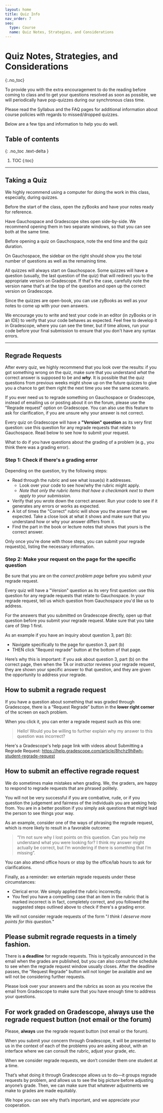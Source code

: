 ```yaml
---
layout: home
title: Quiz Info
nav_order: 7
seo:
  type: Course
  name: Quiz Notes, Strategies, and Considerations
---
```


# Quiz Notes, Strategies, and Considerations
{:.no_toc}

To provide you with the extra encouragement to do the reading before coming to class and to get your questions resolved as soon as possible, we will periodically have pop-quizzes during our synchronous class time.

Please read the Syllabus and the FAQ pages for additional information about course policies with regards to missed/dropped quizzes.

Below are a few tips and information to help you do well.

## Table of contents
{: .no_toc .text-delta }

1. TOC
{:toc}

---


## Taking a Quiz

We highly recommend using a computer for doing the work in this class, especially, during quizzes.

Before the start of the class, open the zyBooks and have your notes ready for reference.

Have Gauchospace and Gradescope sites open side-by-side. We recommend opening them in two separate windows, so that you can see both at the same time.

Before opening a quiz on Gauchospace, note the end time and the quiz duration.

On Gauchospace, the sidebar on the right should show you the total number of questions as well as the remaining time.

All quizzes will always start on Gauchospace. Some quizzes will have a question (usually, the last question of the quiz) that will redirect you to the appropriate version on Gradescope. If that's the case, carefully note the version name that's at the top of the question and open up the correct version on Gradescope.

Since the quizzes are open-book, you can use zyBooks as well as your notes to come up with your own answers.

We encourage you to write and test your code in an editor (in zyBooks or in an IDE) to verify that your code behaves as expected. Feel free to develop it in Gradescope, where you can see the timer, but if time allows, run your code before your final submission to ensure that you don't have any syntax errors.

---

## Regrade Requests

After every quiz, we highly recommend that you look over the results: if you got something wrong on the quiz, make sure that you understand _what_ the correct answer is supposed to be and _**why**_. It is possible that the quiz questions from previous weeks might show up on the future quizzes to give you a chance to get them right the next time you see the same scenario. 

If you ever need us to regrade something on Gauchospace or Gradescope, instead of emailing us or posting about it on the forum, please use the "Regrade request" option on Gradescope. You can also use this feature to ask for clarification, if you are unsure why your answer is not correct.

Every quiz on Gradescope will have a **"Version" question** as its very first question: use this question for any regrade requests that relate to Gauchospace. Read below to see how to submit your request.

What to do if you have questions about the grading of a problem (e.g., you think there was a grading error).


### Step 1: Check if there's a grading error
Depending on the question, try the following steps:

* Read through the rubric and see what issue(s) it addresses. 
    * Look over your code to see how/why the rubric might apply.
    * _Note that only the rubric items that have a checkmark next to them apply to your submission._
* Verify that you wrote down the correct answer. Run your code to see if it generates any errors or works as expected.
* A lot of times the "Correct" rubric will show you the answer that we expected. Take a close look at what it shows and make sure that you understand how or why your answer differs from it.
* Find the part in the book or lecture notes that shows that yours is the correct answer.

Only once you're done with those steps, you can submit your regrade request(s), listing the necessary information.

### Step 2: Make your request on the page for the specific question 

Be sure that you are on the _correct problem page_ before you submit your regrade request.

Every quiz will have a "Version" question as its very first question: use this question for any regrade requests that relate to Gauchospace. 
In your regrade request, tell us which question from Gauchospace you'd like us to address.

For the answers that you submitted on Gradescope directly, open up that question before you submit your regrade request. Make sure that you take care of Step 1 first.

As an example if you have an inquiry about question 3, part (b):

* Navigate specifically to the page for question 3, part (b)
* THEN click "Request regrade" button at the bottom of that page.

Here’s why this is important: if you ask about question 3, part (b) on the correct page, then when the TA or instructor reviews your regrade request, they are shown your specific answer to that question, and they are given the opportunity to address your regrade.

## How to submit a regrade request
If you have a question about something that was graded through Gradescope, there is a “Request Regrade” button in the **lower right corner** of the screen on each problem.

When you click it, you can enter a regrade request such as this one:
> Hello!
> Would you be willing to further explain why my answer to this question was incorrect?

Here's a Gradescope's help page link with videos about Submitting a Regrade Request: 
<https://help.gradescope.com/article/8hchz9h8wh-student-regrade-request>

## How to submit an effective regrade request
We do sometimes make mistakes when grading. We, the graders, are happy to respond to regrade requests that are phrased politely.

You will not be very successful if you are combative, rude, or if you question the judgement and fairness of the individuals you are seeking help from. You are in a better position if you simply ask questions that might lead the person to see things your way.

As an example, consider one of the ways of phrasing the regrade request, which is more likely to result in a favorable outcome:

> “I’m not sure why I lost points on this question. Can you help me understand what you were looking for? I think my answer might actually be correct, but I’m wondering if there is something that I’m missing”.

You can also attend office hours or stop by the office/lab hours to ask for clarifications.

Finally, as a reminder: we entertain regrade requests under these circumstances:

* Clerical error. We simply applied the rubric incorrectly.
* You feel you have a compelling case that an item in the rubric that is marked incorrect is in fact, completely correct, and you followed the suggested steps outlined above to check if there's a grading error.

We will not consider regrade requests of the form "_I think I deserve more points for this question._"


## Please submit regrade requests in a timely fashion.
There is **a deadline** for regrade requests. This is typically announced in the email when the grades are published, but you can also consult the schedule to see when the regrade request window usually closes. After the deadline passes, the "Request Regrade" button will not longer be available and we will not be considering further requests.

Please look over your answers and the rubrics as soon as you receive the email from Gradescope to make sure that you have enough time to address your questions.

## For work graded on Gradescope, always use the regrade request button (not email or the forum)

Please, **always** use the regrade request button (not email or the forum). 

When you submit your concern through Gradescope, it will be presented to us in the context of each of the problems you are asking about, with an interface where we can consult the rubric, adjust your grade, etc.

When we consider regrade requests, we don’t consider them one student at a time.

That’s what doing it through Gradescope allows us to do—it groups regrade requests by problem, and allows us to see the big picture before adjusting anyone’s grade.
Then, we can make sure that whatever adjustments we make to grades are made equitably.

We hope you can see why that’s important, and we appreciate your cooperation.

